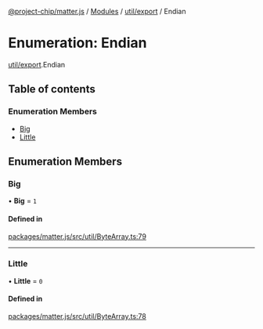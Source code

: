 [@project-chip/matter.js](../README.md) / [Modules](../modules.md) / [util/export](../modules/util_export.md) / Endian

# Enumeration: Endian

[util/export](../modules/util_export.md).Endian

## Table of contents

### Enumeration Members

- [Big](util_export.Endian.md#big)
- [Little](util_export.Endian.md#little)

## Enumeration Members

### Big

• **Big** = ``1``

#### Defined in

[packages/matter.js/src/util/ByteArray.ts:79](https://github.com/project-chip/matter.js/blob/0c058ae17fdba4c0b89b8b13c309011d51782299/packages/matter.js/src/util/ByteArray.ts#L79)

___

### Little

• **Little** = ``0``

#### Defined in

[packages/matter.js/src/util/ByteArray.ts:78](https://github.com/project-chip/matter.js/blob/0c058ae17fdba4c0b89b8b13c309011d51782299/packages/matter.js/src/util/ByteArray.ts#L78)
